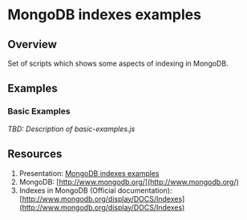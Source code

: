MongoDB indexes examples
========================

## Overview
Set of scripts which shows some aspects of indexing in MongoDB.

## Examples

### Basic Examples
_TBD: Description of basic-examples.js_

## Resources
1. Presentation: [MongoDB indexes examples](https://docs.google.com/open?id=0B3yjF5899w1LMDA0ZFd2Yko5OU0)
2. MongoDB: [http://www.mongodb.org/](http://www.mongodb.org/)
3. Indexes in MongoDB (Official documentation): [http://www.mongodb.org/display/DOCS/Indexes](http://www.mongodb.org/display/DOCS/Indexes)
